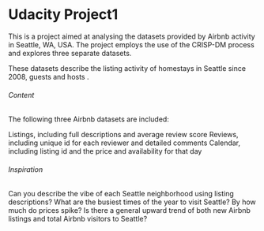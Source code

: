 # Udacity Project1
This is a project aimed at analysing the datasets provided by Airbnb activity in Seattle, WA, USA. The project employs the use of the CRISP-DM process and explores three separate datasets.

These datasets describe the listing activity of homestays in Seattle since 2008, guests and hosts .

###### Content
The following three Airbnb datasets are included:

Listings, including full descriptions and average review score
Reviews, including unique id for each reviewer and detailed comments
Calendar, including listing id and the price and availability for that day

###### Inspiration
Can you describe the vibe of each Seattle neighborhood using listing descriptions?
What are the busiest times of the year to visit Seattle? By how much do prices spike?
Is there a general upward trend of both new Airbnb listings and total Airbnb visitors to Seattle?
